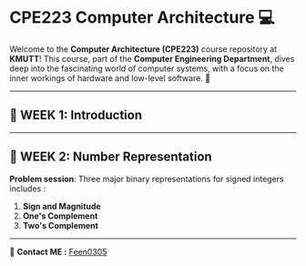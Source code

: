 # CPE223 Computer Architecture 💻
Welcome to the **Computer Architecture (CPE223)** course repository at **KMUTT**! This course, part of the **Computer Engineering Department**, dives deep into the fascinating world of computer systems, with a focus on the inner workings of hardware and low-level software. 🔧

---

## 📅 WEEK 1: **Introduction**

---

## 📅 WEEK 2: **Number Representation**  
**Problem session**: Three major binary representations for signed integers includes :
1. **Sign and Magnitude**
2. **One's Complement**
3. **Two's Complement**

---

📧 **Contact ME :** [Feen0305](https://github.com/Feen0305)  
